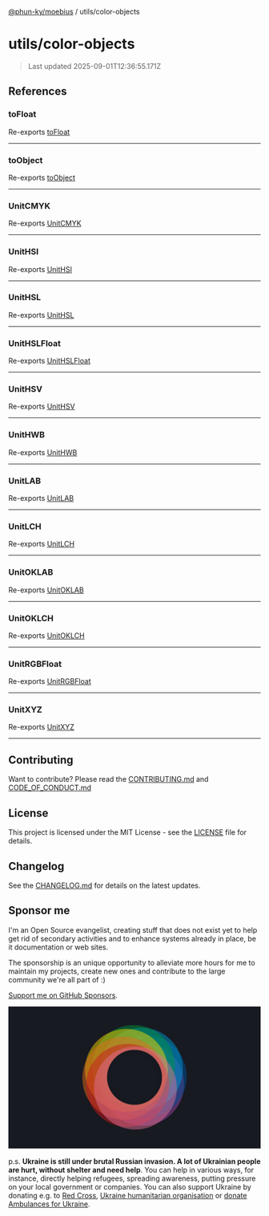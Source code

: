 [@phun-ky/moebius](../README.md) / utils/color-objects

# utils/color-objects

> Last updated 2025-09-01T12:36:55.171Z

##

## References

### toFloat

Re-exports [toFloat](converters/to-float.md#tofloat)

---

### toObject

Re-exports [toObject](converters/to-object.md#toobject)

---

### UnitCMYK

Re-exports [UnitCMYK](color-objects/cmyk.md#unitcmyk)

---

### UnitHSI

Re-exports [UnitHSI](color-objects/hsi.md#unithsi)

---

### UnitHSL

Re-exports [UnitHSL](color-objects/hsl.md#unithsl)

---

### UnitHSLFloat

Re-exports [UnitHSLFloat](color-objects/hsl.md#unithslfloat)

---

### UnitHSV

Re-exports [UnitHSV](color-objects/hsv.md#unithsv)

---

### UnitHWB

Re-exports [UnitHWB](color-objects/hwb.md#unithwb)

---

### UnitLAB

Re-exports [UnitLAB](color-objects/lab.md#unitlab)

---

### UnitLCH

Re-exports [UnitLCH](color-objects/lch.md#unitlch)

---

### UnitOKLAB

Re-exports [UnitOKLAB](color-objects/oklab.md#unitoklab)

---

### UnitOKLCH

Re-exports [UnitOKLCH](color-objects/oklch.md#unitoklch)

---

### UnitRGBFloat

Re-exports [UnitRGBFloat](color-objects/rgb.md#unitrgbfloat)

---

### UnitXYZ

Re-exports [UnitXYZ](color-objects/xyz.md#unitxyz)

---

## Contributing

Want to contribute? Please read the [CONTRIBUTING.md](https://github.com/phun-ky/moebius/blob/main/CONTRIBUTING.md) and [CODE_OF_CONDUCT.md](https://github.com/phun-ky/moebius/blob/main/CODE_OF_CONDUCT.md)

## License

This project is licensed under the MIT License - see the [LICENSE](https://github.com/phun-ky/moebius/blob/main/LICENSE) file for details.

## Changelog

See the [CHANGELOG.md](https://github.com/phun-ky/moebius/blob/main/CHANGELOG.md) for details on the latest updates.

## Sponsor me

I'm an Open Source evangelist, creating stuff that does not exist yet to help get rid of secondary activities and to enhance systems already in place, be it documentation or web sites.

The sponsorship is an unique opportunity to alleviate more hours for me to maintain my projects, create new ones and contribute to the large community we're all part of :)

[Support me on GitHub Sponsors](https://github.com/sponsors/phun-ky).

![logo](https://github.com/phun-ky/moebius/blob/main/public/images/logo/logo-ring.png?raw=true)

p.s. **Ukraine is still under brutal Russian invasion. A lot of Ukrainian people are hurt, without shelter and need help**. You can help in various ways, for instance, directly helping refugees, spreading awareness, putting pressure on your local government or companies. You can also support Ukraine by donating e.g. to [Red Cross](https://www.icrc.org/en/donate/ukraine), [Ukraine humanitarian organisation](https://savelife.in.ua/en/donate-en/#donate-army-card-weekly) or [donate Ambulances for Ukraine](https://www.gofundme.com/f/help-to-save-the-lives-of-civilians-in-a-war-zone).
